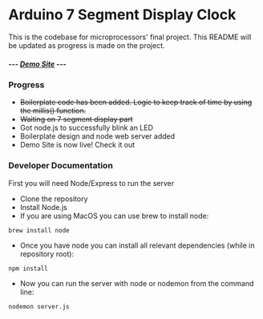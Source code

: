 # Arduino 7 Segment Display Clock 

This is the codebase for microprocessors' final project. This README will be updated as progress is made on the project.

##### --- [Demo Site](https://crypticsquirrel.github.io/SevSegDisplayClock/) ---

### Progress

- ~~Boilerplate code has been added. Logic to keep track of time by using the millis() function.~~ 
- ~~Waiting on 7 segment display part~~ 
- Got node.js to successfully blink an LED 
- Boilerplate design and node web server added 
- Demo Site is now live! Check it out

### Developer Documentation

First you will need Node/Express to run the server
- Clone the repository
- Install Node.js
- If you are using MacOS you can use brew to install node:
``` 
brew install node
```
- Once you have node you can install all relevant dependencies (while in repository root):
``` 
npm install
```
- Now you can run the server with node or nodemon from the command line:
``` 
nodemon server.js
```
